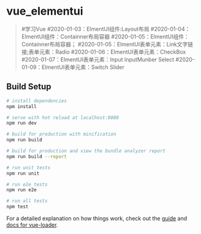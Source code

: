 # vue_elementui

> #学习Vue
#2020-01-03：ElmentUI组件:Layout布局
#2020-01-04：ElmentUI组件：Containner布局容器
#2020-01-05：ElmentUI组件：Containner布局容器；
#2020-01-05：ElmentUI表单元素：Link文字链接;表单元素：Radio
#2020-01-06：ElmentUI表单元素：CheckBox
#2020-01-07：ElmentUI表单元素：Input InputMunber Select 
#2020-01-09：ElmentUI表单元素：Switch Slider
## Build Setup

``` bash
# install dependencies
npm install

# serve with hot reload at localhost:8080
npm run dev

# build for production with minification
npm run build

# build for production and view the bundle analyzer report
npm run build --report

# run unit tests
npm run unit

# run e2e tests
npm run e2e

# run all tests
npm test
```

For a detailed explanation on how things work, check out the [guide](http://vuejs-templates.github.io/webpack/) and [docs for vue-loader](http://vuejs.github.io/vue-loader).
